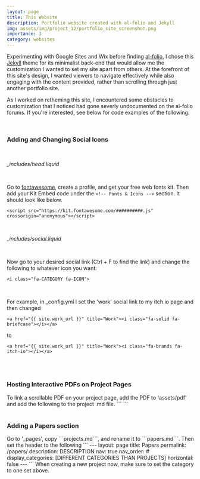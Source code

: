 ```yaml
---
layout: page
title: This Website
description: Portfolio website created with al-folio and Jekyll
img: assets/img/project_12/portfolio_site_screenshot.png
importance: 3
category: websites
---
```


Experimenting with Google Sites and Wix before finding <a href="https://github.com/alshedivat/al-folio">al-folio</a>, I chose this <a href="https://jekyllrb.com/">Jekyll</a> theme for its minimalist back-end that would allow me the customization I wanted to set my site apart from others. At the forefront of this site's design, I wanted viewers to navigate effectively while also engaging with the content provided, rather than scrolling through just another portfolio site.

As I worked on retheming this site, I encountered some obstacles to customization that I noticed had gone severly undocumented on the al-folio forums. If you're interested, see below for code examples of the following:

<br>

<h3>Adding and Changing Social Icons</h3>

<br>

<i>_includes/head.liquid</i>

<br>

Go to <a href="https://fontawesome.com/">fontawesome</a>, create a profile, and get your free web fonts kit.
Then add your Kit Embed code under the ```<!-- Fonts & Icons -->``` section. It should look like below.
```
<script src="https://kit.fontawesome.com/##########.js" crossorigin="anonymous"></script>
```

<br>

<i>_includes/social.liquid</i>

<br>

Now go to your desired social link (Ctrl + F to find the link) and change the following to whatever icon you want:
```
<i class="fa-CATEGORY fa-ICON">
```

<br>

For example, in _config.yml I set the 'work' social link to my itch.io page and then changed
```
<a href="{{ site.work_url }}" title="Work"><i class="fa-solid fa-briefcase"></i></a>
```
to
```
<a href="{{ site.work_url }}" title="Work"><i class="fa-brands fa-itch-io"></i></a>
```

<br>
<br>

<h3>Hosting Interactive PDFs on Project Pages</h3>
To link a scrollable PDF on your project page, add the PDF to 'assets/pdf' and add the following to the project .md file.
```
<object data="{{ site.url }}{{ site.baseurl }}/assets/pdf/FILENAME.pdf" width="800" height="500" type='application/pdf'></object>
```

<br>
<br>

<h3>Adding a Papers section</h3>
Go to '_pages', copy ```projects.md```, and rename it to ```papers.md```.
Then set the header to the following
```
---
layout: page
title: Papers
permalink: /papers/
description: DESCRIPTION
nav: true
nav_order: #
display_categories: [DIFFERENT CATEGORIES THAN PROJECTS]
horizontal: false
---
```
When creating a new project now, make sure to set the category to one set above.